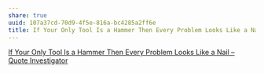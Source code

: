 ```yaml
---
share: true
uuid: 107a37cd-70d9-4f5e-816a-bc4285a2ff6e
title: If Your Only Tool Is a Hammer Then Every Problem Looks Like a Nail
---
```

[If Your Only Tool Is a Hammer Then Every Problem Looks Like a Nail – Quote Investigator](https://quoteinvestigator.com/2014/05/08/hammer-nail/)